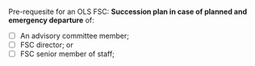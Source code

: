 Pre-requesite for an OLS FSC: **Succession plan in case of planned and emergency departure** of:
- [ ] An advisory committee member;
- [ ] FSC director; or
- [ ] FSC senior member of staff;
